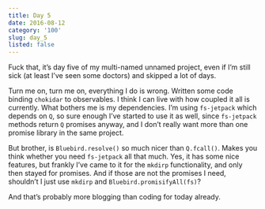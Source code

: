 ```yaml
---
title: Day 5
date: 2016-08-12
category: '100'
slug: day_5
listed: false
---
```


Fuck that, it’s day five of my multi-named unnamed project, even if I’m still sick (at least I’ve seen some doctors) and skipped a lot of days.

Turn me on, turn me on, everything I do is wrong. Written some code binding `chokidar` to observables. I think I can live with how coupled it all is currently. What bothers me is my dependencies. I’m using `fs-jetpack` which depends on `Q`, so sure enough I’ve started to use it as well, since `fs-jetpack` methods return `Q` promises anyway, and I don’t really want more than one promise library in the same project.

But brother, is `Bluebird.resolve()` so much nicer than `Q.fcall()`. Makes you think whether you need `fs-jetpack` all that much. Yes, it has some nice features, but frankly I’ve came to it for the `mkdirp` functionality, and only then stayed for promises. And if those are not the promises I need, shouldn’t I just use `mkdirp` and `Bluebird.promisifyAll(fs)`?

And that’s probably more blogging than coding for today already.
